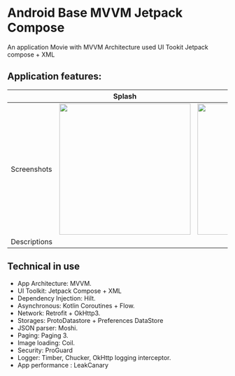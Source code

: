 # Android Base MVVM Jetpack Compose
An application Movie with MVVM Architecture used UI Tookit Jetpack compose + XML

## Application features:
|  | Splash  | Login  |  Register   | Movie List | Movie Detail|
| ----| ---- | ---- | ---- |---- |---- |
|Screenshots|  <img src="https://github.com/truongdc-study/android_base_mvvm_jetpack_compose/assets/104975435/521f41f9-8ba1-47f7-b75c-b86768d522e6" width=300 height=300/> |<img src="https://github.com/truongdc-study/android_base_mvvm_jetpack_compose/assets/104975435/3de97bc1-8f2b-4979-a382-40f3f5ac05da" width=300 height=300/> | <img src="https://github.com/truongdc-study/android_base_mvvm_jetpack_compose/assets/104975435/1e176832-3f80-4e00-a722-3cdafc777a83" width=300 height=300/> |<img src="https://github.com/truongdc-study/android_base_mvvm_jetpack_compose/assets/104975435/4ef78509-c181-4dd6-ab75-2a324d67c52b" width=300 height=300/> |<img src="https://github.com/truongdc-study/android_base_mvvm_jetpack_compose/assets/104975435/6e7f6075-6520-4c54-a1bc-2b686d4bed30" width=300 height=300/> |
| Descriptions | 

## Technical in use
- App Architecture:  MVVM.
- UI Toolkit: Jetpack Compose + XML 
- Dependency Injection: Hilt.
- Asynchronous: Kotlin Coroutines + Flow.
- Network: Retrofit + OkHttp3.
- Storages: ProtoDatastore + Preferences DataStore
- JSON parser: Moshi.
- Paging: Paging 3.
- Image loading: Coil.
- Security: ProGuard
- Logger: Timber, Chucker, OkHttp logging interceptor.
- App performance : LeakCanary

